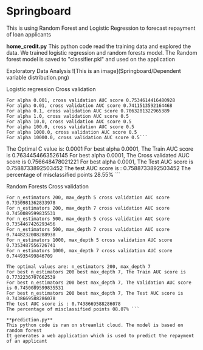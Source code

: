 # Springboard
 
This is using Random Forest and Logistic Regression to forecast repayment of loan applicants

**home_credit.py**
This python code read the training data and explored the data.
We trained logistic regression and random forests model.
The Random forest model is saved to "classifier.pkl" and used on the application

Exploratory Data Analysis
![This is an image](Springboard/Dependent variable distribution.png)



Logistic regression
Cross validation
```
For alpha 0.001, cross validation AUC score 0.7534614416480928
For alpha 0.01, cross validation AUC score 0.7411513592164468
For alpha 0.1, cross validation AUC score 0.7063281322965389
For alpha 1.0, cross validation AUC score 0.5
For alpha 10.0, cross validation AUC score 0.5
For alpha 100.0, cross validation AUC score 0.5
For alpha 1000.0, cross validation AUC score 0.5
For alpha 10000.0, cross validation AUC score 0.5```
```
The Optimal C value is: 0.0001
For best alpha 0.0001, The Train AUC score is 0.7634454663526145
For best alpha 0.0001, The Cross validated AUC score is 0.756648478021221
For best alpha 0.0001, The Test AUC score is 0.7588733892503452
The test AUC score is : 0.7588733892503452
The percentage of misclassified points 28.55% ```


Random Forests
Cross validation
```
For n_estimators 200, max_depth 5 cross validation AUC score 0.7350981362833978
For n_estimators 200, max_depth 7 cross validation AUC score 0.7450089599835531
For n_estimators 500, max_depth 5 cross validation AUC score 0.7354467426293456
For n_estimators 500, max_depth 7 cross validation AUC score 0.7448232008288938
For n_estimators 1000, max_depth 5 cross validation AUC score 0.7353487556726741
For n_estimators 1000, max_depth 7 cross validation AUC score 0.744935499846709
```
```
The optimal values are: n_estimators 200, max_depth 7 
For best n_estimators 200 best max_depth 7, The Train AUC score is 0.7732236707662539
For best n_estimators 200 best max_depth 7, The Validation AUC score is 0.7450089599835531
For best n_estimators 200 best max_depth 7, The Test AUC score is 0.7438669588286078
The test AUC score is : 0.7438669588286078
The percentage of misclassified points 08.07% ```

**prediction.py**
This python code is ran on streamlit cloud. The model is based on random forest
It generates a web application which is used to predict the repayment of an applicant

